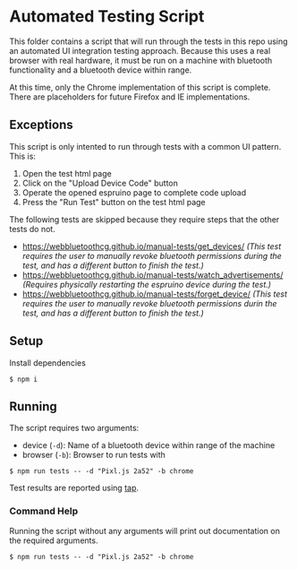 # Automated Testing Script

This folder contains a script that will run through the tests in this repo using an automated UI integration testing approach. Because this uses a real browser with real hardware, it must be run on a machine with bluetooth functionality and a bluetooth device within range.

At this time, only the Chrome implementation of this script is complete. There are placeholders for future Firefox and IE implementations.

## Exceptions

This script is only intented to run through tests with a common UI pattern. This is:

1. Open the test html page
2. Click on the "Upload Device Code" button
3. Operate the opened espruino page to complete code upload
4. Press the "Run Test" button on the test html page

The following tests are skipped because they require steps that the other tests do not.

- https://webbluetoothcg.github.io/manual-tests/get_devices/ _(This test requires the user to manually revoke bluetooth permissions during the test, and has a different button to finish the test.)_
- https://webbluetoothcg.github.io/manual-tests/watch_advertisements/ _(Requires physically restarting the espruino device during the test.)_
- https://webbluetoothcg.github.io/manual-tests/forget_device/ _(This test requires the user to manually revoke bluetooth permissions durin the test, and has a different button to finish the test.)_

## Setup

Install dependencies

```shellsession
$ npm i
```

## Running

The script requires two arguments:

- device (`-d`): Name of a bluetooth device within range of the machine
- browser (`-b`): Browser to run tests with

```shellsession
$ npm run tests -- -d "Pixl.js 2a52" -b chrome
```

Test results are reported using [tap](https://node-tap.org/).

### Command Help

Running the script without any arguments will print out documentation on the required arguments.

```shellsession
$ npm run tests -- -d "Pixl.js 2a52" -b chrome
```
